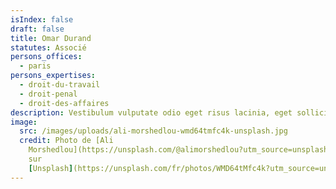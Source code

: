 ```yaml
---
isIndex: false
draft: false
title: Omar Durand
statutes: Associé
persons_offices:
  - paris
persons_expertises:
  - droit-du-travail
  - droit-penal
  - droit-des-affaires
description: Vestibulum vulputate odio eget risus lacinia, eget sollicitudin lectus dictum.
image:
  src: /images/uploads/ali-morshedlou-wmd64tmfc4k-unsplash.jpg
  credit: Photo de [Ali
    Morshedlou](https://unsplash.com/@alimorshedlou?utm_source=unsplash&utm_medium=referral&utm_content=creditCopyText)
    sur
    [Unsplash](https://unsplash.com/fr/photos/WMD64tMfc4k?utm_source=unsplash&utm_medium=referral&utm_content=creditCopyText)
---
```

